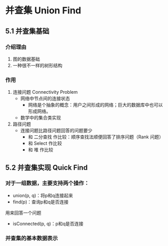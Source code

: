 # 并查集 Union Find
##  5.1 并查集基础
###  介绍理由
1.  图的数据基础
2.  一种很不一样的树形结构

### 作用
1. 连接问题 Connectivity Problem
    - 网络中节点间的连接状态
        - 网络是个抽象的概念：用户之间形成的网络；巨大的数据库中也可以形成网络。
    - 数学中的集合类实现
2.  路径问题
    -   连接问题比路径问题回答的问题要少
        -   和 二分查找 作比较：顺序查找法顺便回答了排序问题（Rank 问题）
        -   和 Select 作比较
        -   和 堆 作比较
    
##  5.2 并查集实现 Quick Find
### 对于一组数据，主要支持两个操作：
-   union(p, q)：将p和q连接起来
-   find(p)：查询p和q是否连接

用来回答一个问题
-   isConnected(p, q)：p和q是否连接

### 并查集的基本数据表示

